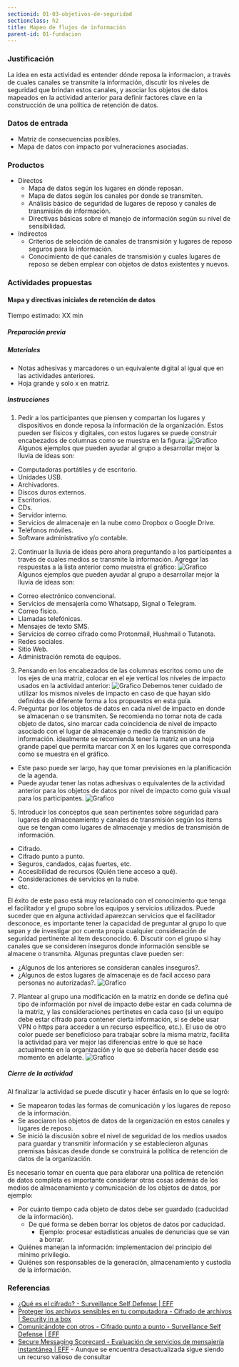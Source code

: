 ```yaml
---
sectionid: 01-03-objetivos-de-seguridad
sectionclass: h2
title: Mapeo de flujos de información
parent-id: 01-fundacion
---
```


### Justificación
La idea en esta actividad es entender dónde reposa la informacion, a través de cuales canales se transmite la información, discutir los niveles de seguridad que brindan estos canales, y asociar los objetos de datos mapeados en la actividad anterior para definir factores clave en la construcción de una política de retención de datos.

### Datos de entrada
* Matriz de consecuencias posibles.
* Mapa de datos con impacto por vulneraciones asociadas.

### Productos
* Directos
  * Mapa de datos según los lugares en dónde reposan.
  * Mapa de datos según los canales por donde se transmiten.
  * Análisis básico de seguridad de lugares de reposo y canales de transmisión de información.
  * Directivas básicas sobre el manejo de información según su nivel de sensibilidad.
* Indirectos
  * Criterios de selección de canales de transmisión y lugares de reposo seguros para la información.
  * Conocimiento de qué canales de transmisión y cuales lugares de reposo se deben emplear con objetos de datos existentes y nuevos.

### Actividades propuestas

#### Mapa y directivas iniciales de retención de datos
Tiempo estimado: XX min

##### Preparación previa


##### Materiales
* Notas adhesivas y marcadores o un equivalente digital al igual que en las actividades anteriores.
* Hoja grande y solo x en matriz.

##### Instrucciones
1. Pedir a los participantes que piensen y compartan los lugares y dispositivos en donde reposa la información de la organización. Estos pueden ser físicos y digitales, con estos lugares se puede construir encabezados de columnas como se muestra en la figura:
  ![Grafico](../img/bocetos-sda-0104-1.png)
  Algunos ejemplos que pueden ayudar al grupo a desarrollar mejor la lluvia de ideas son:
  * Computadoras portátiles y de escritorio.
  * Unidades USB.
  * Archivadores.
  * Discos duros externos.
  * Escritorios.
  * CDs.
  * Servidor interno.
  * Servicios de almacenaje en la nube como Dropbox o Google Drive.
  * Teléfonos móviles.
  * Software administrativo y/o contable.
2. Continuar la lluvia de ideas pero ahora preguntando a los participantes a través de cuales medios se transmite la información. Agregar las respuestas a la lista anterior como muestra el gráfico:
  ![Grafico](../img/bocetos-sda-0104-2.png)
  Algunos ejemplos que pueden ayudar al grupo a desarrollar mejor la lluvia de ideas son:
  * Correo electrónico convencional.
  * Servicios de mensajería como Whatsapp, Signal o Telegram.
  * Correo físico.
  * Llamadas telefónicas.
  * Mensajes de texto SMS.
  * Servicios de correo cifrado como Protonmail, Hushmail o Tutanota.
  * Redes sociales.
  * Sitio Web.
  * Administración remota de equipos.
3. Pensando en los encabezados de las columnas escritos como uno de los ejes de una matriz, colocar en el eje vertical los niveles de impacto usados en la actividad anterior:
  ![Grafico](../img/bocetos-sda-0104-3.png)
  Debemos tener cuidado de utilizar los mismos niveles de impacto en caso de que hayan sido definidos de diferente forma a los propuestos en esta guía.
4. Preguntar por los objetos de datos en cada nivel de impacto en donde se almacenan o se transmiten. Se recomienda no tomar nota de cada objeto de datos, sino marcar cada coincidencia de nivel de impacto asociado con el lugar de almacenaje o medio de transmisión de información. idealmente se recomienda tener la matriz en una hoja grande papel que permita marcar con X en los lugares que corresponda como se muestra en el gráfico.
  * Este paso puede ser largo, hay que tomar previsiones en la planificación de la agenda.
  * Puede ayudar tener las notas adhesivas o equivalentes de la actividad anterior para los objetos de datos por nivel de impacto como guía visual para los participantes.
  ![Grafico](../img/bocetos-sda-0104-4.png)
5. Introducir los conceptos que sean pertinentes sobre seguridad para lugares de almacenamiento y canales de transmisión según los items que se tengan como lugares de almacenaje y medios de transmisión de información.
  * Cifrado.
  * Cifrado punto a punto.
  * Seguros, candados, cajas fuertes, etc.
  * Accesibilidad de recursos (Quién tiene acceso a qué).
  * Consideraciones de servicios en la nube.
  * etc.

  El éxito de este paso está muy relacionado con el conocimiento que tenga el facilitador y el grupo sobre los equipos y servicios utilizados. Puede suceder que en alguna actividad aparezcan servicios que el facilitador desconoce, es importante tener la capacidad de preguntar al grupo lo que sepan y de investigar por cuenta propia cualquier consideración de seguridad pertinente al item desconocido.
6. Discutir con el grupo si hay canales que se consideren inseguros donde información sensible se almacene o transmita. Algunas preguntas clave pueden ser:
  * ¿Algunos de los anteriores se consideran canales inseguros?.
  * ¿Algunos de estos lugares de almacenaje es de facil acceso para personas no autorizadas?.
  ![Grafico](../img/bocetos-sda-0104-5.png)
7. Plantear al grupo una modificación en la matriz en donde se defina qué tipo de información por nivel de impacto debe estar en cada columna de la matriz, y las consideraciones pertinetes en cada caso (si un equipo debe estar cifrado para contener cierta información, si se debe usar VPN o https para acceder a un recurso específico, etc.). El uso de otro color puede ser beneficioso para trabajar sobre la misma matriz, facilita la actividad para ver mejor las diferencias entre lo que se hace actualmente en la organización y lo que se debería hacer desde ese momento en adelante.
  ![Grafico](../img/bocetos-sda-0104-6.png)

##### Cierre de la actividad
Al finalizar la actividad se puede discutir y hacer énfasis en lo que se logró:
* Se mapearon todas las formas de comunicación y los lugares de reposo de la información.
* Se asociaron los objetos de datos de la organización en estos canales y lugares de reposo.
* Se inició la discusión sobre el nivel de seguridad de los medios usados para guardar y transmitir información y se establecieron algunas premisas básicas desde donde se construirá la política de retención de datos de la organización.

Es necesario tomar en cuenta que para elaborar una política de retención de datos completa es importante considerar otras cosas además de los medios de almacenamiento y comunicación de los objetos de datos, por ejemplo:
* Por cuánto tiempo cada objeto de datos debe ser guardado (caducidad de la información).
  * De qué forma se deben borrar los objetos de datos por caducidad.
    * Ejemplo: procesar estadísticas anuales de denuncias que se van a borrar.
* Quiénes manejan la información: implementacion del principio del mínimo privilegio.
* Quiénes son responsables de la generación, almacenamiento y custodia de la información.

### Referencias
* [¿Qué es el cifrado? - Surveillance Self Defense | EFF](https://ssd.eff.org/es/module/%C2%BFqu%C3%A9-es-el-cifrado)
* [Proteger los archivos sensibles en tu computadora - Cifrado de archivos | Security in a box](https://securityinabox.org/es/guide/secure-file-storage/)
* [Comunicándote con otros - Cifrado punto a punto - Surveillance Self Defense | EFF](https://ssd.eff.org/es/module/comunic%C3%A1ndote-con-otros#1)
* [Secure Messaging Scorecard - Evaluación de servicios de mensajería instantánea | EFF](https://www.eff.org/node/82654) - Aunque se encuentra desactualizada sigue siendo un recurso valioso de consultar
